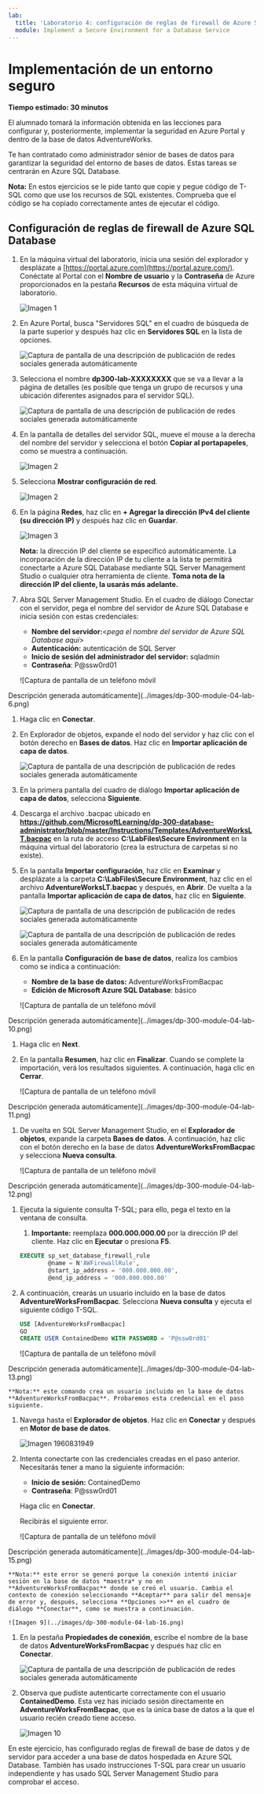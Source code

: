 ```yaml
---
lab:
  title: 'Laboratorio 4: configuración de reglas de firewall de Azure SQL Database'
  module: Implement a Secure Environment for a Database Service
---
```


# Implementación de un entorno seguro

**Tiempo estimado: 30 minutos**

El alumnado tomará la información obtenida en las lecciones para configurar y, posteriormente, implementar la seguridad en Azure Portal y dentro de la base de datos AdventureWorks.

Te han contratado como administrador sénior de bases de datos para garantizar la seguridad del entorno de bases de datos. Estas tareas se centrarán en Azure SQL Database.

**Nota:** En estos ejercicios se le pide tanto que copie y pegue código de T-SQL como que use los recursos de SQL existentes. Comprueba que el código se ha copiado correctamente antes de ejecutar el código.

## Configuración de reglas de firewall de Azure SQL Database

1. En la máquina virtual del laboratorio, inicia una sesión del explorador y desplázate a [https://portal.azure.com](https://portal.azure.com/). Conéctate al Portal con el **Nombre de usuario** y la **Contraseña** de Azure proporcionados en la pestaña **Recursos** de esta máquina virtual de laboratorio.

    ![Imagen 1](../images/dp-300-module-01-lab-01.png)

1. En Azure Portal, busca "Servidores SQL" en el cuadro de búsqueda de la parte superior y después haz clic en **Servidores SQL** en la lista de opciones.

    ![Captura de pantalla de una descripción de publicación de redes sociales generada automáticamente](../images/dp-300-module-04-lab-1.png)

1. Selecciona el nombre **dp300-lab-XXXXXXXX** que se va a llevar a la página de detalles (es posible que tenga un grupo de recursos y una ubicación diferentes asignados para el servidor SQL).

    ![Captura de pantalla de una descripción de publicación de redes sociales generada automáticamente](../images/dp-300-module-04-lab-2.png)

1. En la pantalla de detalles del servidor SQL, mueve el mouse a la derecha del nombre del servidor y selecciona el botón **Copiar al portapapeles**, como se muestra a continuación.

    ![Imagen 2](../images/dp-300-module-04-lab-3.png)

1. Selecciona **Mostrar configuración de red**.

    ![Imagen 2](../images/dp-300-module-04-lab-4.png)

1. En la página **Redes**, haz clic en **+ Agregar la dirección IPv4 del cliente (su dirección IP)** y después haz clic en **Guardar**.

    ![Imagen 3](../images/dp-300-module-04-lab-5.png)

    **Nota:** la dirección IP del cliente se especificó automáticamente. La incorporación de la dirección IP de tu cliente a la lista te permitirá conectarte a Azure SQL Database mediante SQL Server Management Studio o cualquier otra herramienta de cliente. **Toma nota de la dirección IP del cliente, la usarás más adelante.**

1. Abra SQL Server Management Studio. En el cuadro de diálogo Conectar con el servidor, pega el nombre del servidor de Azure SQL Database e inicia sesión con estas credenciales:

    - **Nombre del servidor:**&lt;_pega el nombre del servidor de Azure SQL Database aquí_&gt;
    - **Autenticación:** autenticación de SQL Server
    - **Inicio de sesión del administrador del servidor:** sqladmin
    - **Contraseña**: P@ssw0rd01

    ![Captura de pantalla de un teléfono móvil

Descripción generada automáticamente](../images/dp-300-module-04-lab-6.png)

1. Haga clic en **Conectar**.

1. En Explorador de objetos, expande el nodo del servidor y haz clic con el botón derecho en **Bases de datos**. Haz clic en **Importar aplicación de capa de datos**.

    ![Captura de pantalla de una descripción de publicación de redes sociales generada automáticamente](../images/dp-300-module-04-lab-7.png)

1. En la primera pantalla del cuadro de diálogo **Importar aplicación de capa de datos**, selecciona **Siguiente**.

1. Descarga el archivo .bacpac ubicado en **https://github.com/MicrosoftLearning/dp-300-database-administrator/blob/master/Instructions/Templates/AdventureWorksLT.bacpac** en la ruta de acceso **C:\LabFiles\Secure Environment** en la máquina virtual del laboratorio (crea la estructura de carpetas si no existe).

1. En la pantalla **Importar configuración**, haz clic en **Examinar** y desplázate a la carpeta **C:\LabFiles\Secure Environment**, haz clic en el archivo **AdventureWorksLT.bacpac** y después, en **Abrir**. De vuelta a la pantalla **Importar aplicación de capa de datos**, haz clic en **Siguiente**.

    ![Captura de pantalla de una descripción de publicación de redes sociales generada automáticamente](../images/dp-300-module-04-lab-8.png)

    ![Captura de pantalla de una descripción de publicación de redes sociales generada automáticamente](../images/dp-300-module-04-lab-9.png)

1. En la pantalla **Configuración de base de datos**, realiza los cambios como se indica a continuación:

    - **Nombre de la base de datos:** AdventureWorksFromBacpac
    - **Edición de Microsoft Azure SQL Database**: básico

    ![Captura de pantalla de un teléfono móvil

Descripción generada automáticamente](../images/dp-300-module-04-lab-10.png)

1. Haga clic en **Next**.

1. En la pantalla **Resumen**, haz clic en **Finalizar**. Cuando se complete la importación, verá los resultados siguientes. A continuación, haga clic en **Cerrar**.

    ![Captura de pantalla de un teléfono móvil

Descripción generada automáticamente](../images/dp-300-module-04-lab-11.png)

1. De vuelta en SQL Server Management Studio, en el **Explorador de objetos**, expande la carpeta **Bases de datos**. A continuación, haz clic con el botón derecho en la base de datos **AdventureWorksFromBacpac** y selecciona **Nueva consulta**.

    ![Captura de pantalla de un teléfono móvil

Descripción generada automáticamente](../images/dp-300-module-04-lab-12.png)

1. Ejecuta la siguiente consulta T-SQL; para ello, pega el texto en la ventana de consulta.
    1. **Importante:** reemplaza **000.000.000.00** por la dirección IP del cliente. Haz clic en **Ejecutar** o presiona **F5**.

    ```sql
    EXECUTE sp_set_database_firewall_rule 
            @name = N'AWFirewallRule',
            @start_ip_address = '000.000.000.00', 
            @end_ip_address = '000.000.000.00'
    ```

1. A continuación, crearás un usuario incluido en la base de datos **AdventureWorksFromBacpac**. Selecciona **Nueva consulta** y ejecuta el siguiente código T-SQL.

    ```sql
    USE [AdventureWorksFromBacpac]
    GO
    CREATE USER ContainedDemo WITH PASSWORD = 'P@ssw0rd01'
    ```

    ![Captura de pantalla de un teléfono móvil

Descripción generada automáticamente](../images/dp-300-module-04-lab-13.png)

    **Nota:** este comando crea un usuario incluido en la base de datos **AdventureWorksFromBacpac**. Probaremos esta credencial en el paso siguiente.

1. Navega hasta el **Explorador de objetos**. Haz clic en **Conectar** y después en **Motor de base de datos**.

    ![Imagen 1960831949](../images/dp-300-module-04-lab-14.png)

1. Intenta conectarte con las credenciales creadas en el paso anterior. Necesitarás tener a mano la siguiente información:

    - **Inicio de sesión:** ContainedDemo
    - **Contraseña**: P@ssw0rd01

     Haga clic en **Conectar**.

     Recibirás el siguiente error.

    ![Captura de pantalla de un teléfono móvil

Descripción generada automáticamente](../images/dp-300-module-04-lab-15.png)

    **Nota:** este error se generó porque la conexión intentó iniciar sesión en la base de datos *maestra* y no en **AdventureWorksFromBacpac** donde se creó el usuario. Cambia el contexto de conexión seleccionando **Aceptar** para salir del mensaje de error y, después, selecciona **Opciones >>** en el cuadro de diálogo **Conectar**, como se muestra a continuación.

    ![Imagen 9](../images/dp-300-module-04-lab-16.png)

1. En la pestaña **Propiedades de conexión**, escribe el nombre de la base de datos **AdventureWorksFromBacpac** y después haz clic en **Conectar**.

    ![Captura de pantalla de una descripción de publicación de redes sociales generada automáticamente](../images/dp-300-module-04-lab-17.png)

1. Observa que pudiste autenticarte correctamente con el usuario **ContainedDemo**. Esta vez has iniciado sesión directamente en **AdventureWorksFromBacpac**, que es la única base de datos a la que el usuario recién creado tiene acceso.

    ![Imagen 10](../images/dp-300-module-04-lab-18.png)

En este ejercicio, has configurado reglas de firewall de base de datos y de servidor para acceder a una base de datos hospedada en Azure SQL Database. También has usado instrucciones T-SQL para crear un usuario independiente y has usado SQL Server Management Studio para comprobar el acceso.
